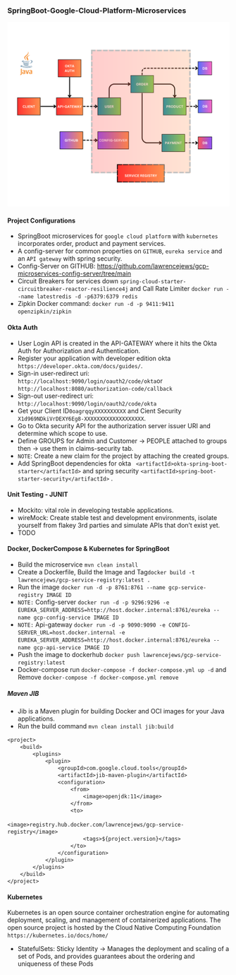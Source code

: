 ### SpringBoot-Google-Cloud-Platform-Microservices
![SpringBoot Microservices with Kubernetes and Google Cloud](SpringBoot.png)
#### Project Configurations
- SpringBoot microservices for `google cloud platform` with `kubernetes` incorporates order, product and payment services.
- A config-server for common properties on `GITHUB`, `eureka service` and an `API gateway` with spring security.
- Config-Server on GITHUB: https://github.com/lawrencejews/gcp-microservices-config-server/tree/main
- Circuit Breakers for services down `spring-cloud-starter-circuitbreaker-reactor-resilience4j` and Call Rate Limiter `docker run --name latestredis -d -p6379:6379 redis`
- Zipkin Docker command: `docker run -d -p 9411:9411 openzipkin/zipkin`
#### Okta Auth 
- User Login API is created in the API-GATEWAY where it hits the Okta Auth for Authorization and Authentication.
- Register your application with developer edition okta `https://developer.okta.com/docs/guides/`.
- Sign-in user-redirect uri: `http://localhost:9090/login/oauth2/code/okta`or `http://localhost:8080/authorization-code/callback`
- Sign-out user-redirect uri: `http://localhost:9090/login/oauth2/code/okta`
- Get your Client ID`0oagrqqyXXXXXXXXXX` and Cient Security `X1d969NDkiVrDEXY6Eg8-XXXXXXXXXXXXXXXXXXX`.
- Go to Okta security API for the authorization server issuer URI and determine which scope to use.
- Define GROUPS  for Admin and Customer -> PEOPLE attached to groups then -> use them in claims-security tab.
- `NOTE`: Create a new claim for the project by attaching the created groups.
- Add SpringBoot dependencies for okta ` <artifactId>okta-spring-boot-starter</artifactId>` and spring security `<artifactId>spring-boot-starter-security</artifactId>` .
#### Unit Testing - JUNIT
- Mockito: vital role in developing testable applications.
- wireMock: Create stable test and development environments, isolate yourself from flakey 3rd parties and simulate APIs that don’t exist yet.
- TODO
#### Docker, DockerCompose & Kubernetes for SpringBoot
- Build the microservice `mvn clean install`
- Create a Dockerfile, Build the Image and Tag`docker build -t lawrencejews/gcp-service-registry:latest .`
- Run the image `docker run -d -p 8761:8761 --name gcp-service-registry IMAGE ID`
- `NOTE:` Config-server `docker run -d -p 9296:9296 -e EUREKA_SERVER_ADDRESS=http://host.docker.internal:8761/eureka --name gcp-config-service IMAGE ID `
- `NOTE:` Api-gateway `docker run -d -p 9090:9090 -e CONFIG-SERVER_URL=host.docker.internal -e EUREKA_SERVER_ADDRESS=http://host.docker.internal:8761/eureka --name gcp-api-service IMAGE ID`
- Push the image to dockerhub `docker push lawrencejews/gcp-service-registry:latest`
- Docker-compose run `docker-compose -f docker-compose.yml up -d` and Remove `docker-compose -f docker-compose.yml remove`
##### Maven JIB 
- Jib is a Maven plugin for building Docker and OCI images for your Java applications.
- Run the build command `mvn clean install jib:build`
```
<project>
    <build>
        <plugins>
            <plugin>
                <groupId>com.google.cloud.tools</groupId>
                <artifactId>jib-maven-plugin</artifactId>
                <configuration>
                    <from>
                        <image>openjdk:11</image>
                    </from>
                    <to>
                        <image>registry.hub.docker.com/lawrencejews/gcp-service-registry</image>
                        <tags>${project.version}</tags>
                    </to>
                </configuration>
            </plugin>
        </plugins>
    </build>
</project>    
```
#### Kubernetes 
Kubernetes is an open source container orchestration engine for automating deployment, scaling, and management of containerized applications. The open source project is hosted by the Cloud Native Computing Foundation
`https://kubernetes.io/docs/home/`
- StatefulSets: Sticky Identity -> Manages the deployment and scaling of a set of Pods, and provides guarantees about the ordering and uniqueness of these Pods